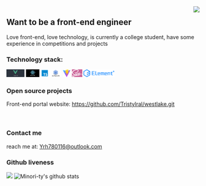 <img align="right" src="https://count.getloli.com/get/@:Tristylrla?theme=rule34">

## Want to be a front-end engineer

Love front-end, love technology, is currently a college student, have some experience in competitions and projects

### **Technology stack:**

<a href="https://v3.cn.vuejs.org"><code><img height="20" src="./logo/vue.jpg"></code></a>
<a href="https://reactjs.org/"><code><img height="20" src="./logo/react.png"></code></a>
<a href="https://www.tslang.cn/index.html"><code><img height="20" src="./logo/typescript.png"></code></a>
<a href="https://webpack.js.org/"><code><img height="20" src="./logo/webpack.jpg"></code></a>
<a href="https://cn.vitejs.dev"><code><img height="20" src="./logo/vite.png"></code></a>
<a href="https://sass-lang.com"><code><img height="20" src="./logo/sass.png"></code></a>
<a href="https://element-plus.org/zh-CN/"><code><img height="20" src="./logo/element plus.png"></code></a>

### Open source projects

Front-end portal website:
https://github.com/Tristylral/westlake.git
<br><br><br>

### Contact me
reach me at: Yrh780116@outlook.com

### Github liveness

[![](https://activity-graph.herokuapp.com/graph?username=Tristylral&theme=dracula)](https://github.com/ashutosh00710/github-readme-activity-graph)
![Minori-ty's github stats](https://github-readme-stats.vercel.app/api?username=Tristylral&show_icons=true&theme=vue)
